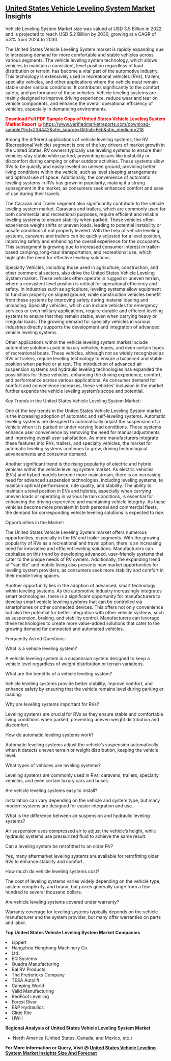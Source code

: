 <h2><a href="https://www.verifiedmarketreports.com/download-sample/?rid=234442&amp;utm_source=Github-Feb&amp;utm_medium=218" target="_blank">United States Vehicle Leveling System Market</a> Insights</h2><p>Vehicle Leveling System Market size was valued at USD 3.5 Billion in 2022 and is projected to reach USD 5.2 Billion by 2030, growing at a CAGR of 5.3% from 2024 to 2030.</p><p><p>The United States Vehicle Leveling System market is rapidly expanding due to increasing demand for more comfortable and stable vehicles across various segments. The vehicle leveling system technology, which allows vehicles to maintain a consistent, level position regardless of load distribution or terrain, has become a vital part of the automotive industry. This technology is extensively used in recreational vehicles (RVs), trailers, specialty vehicles, and other applications where the vehicle must remain stable under various conditions. It contributes significantly to the comfort, safety, and performance of these vehicles. Vehicle leveling systems are mainly designed to improve driving experience, reduce wear and tear on vehicle components, and enhance the overall operational efficiency of vehicles, especially in demanding environments. <p><span class=""><span style="color: #ff0000;"><strong>Download Full PDF Sample Copy of United States Vehicle Leveling System Market Report</strong> @ </span><a href="https://www.verifiedmarketreports.com/download-sample/?rid=234442&amp;utm_source=Github-Feb&amp;utm_medium=218" target="_blank">https://www.verifiedmarketreports.com/download-sample/?rid=234442&amp;utm_source=Github-Feb&amp;utm_medium=218</a></span></p> <p>Among the different applications of vehicle leveling systems, the RV (Recreational Vehicle) segment is one of the key drivers of market growth in the United States. RV owners typically use leveling systems to ensure their vehicles stay stable while parked, preventing issues like instability or discomfort during camping or other outdoor activities. These systems allow RVs to be quickly and easily leveled on uneven ground, providing better living conditions within the vehicle, such as level sleeping arrangements and optimal use of space. Additionally, the convenience of automatic leveling systems in RVs has grown in popularity, making it a strong subsegment in the market, as consumers seek enhanced comfort and ease of use during their travels. <p>The Caravan and Trailer segment also significantly contribute to the vehicle leveling system market. Caravans and trailers, which are commonly used for both commercial and recreational purposes, require efficient and reliable leveling systems to ensure stability when parked. These vehicles often experience weight shifts or uneven loads, leading to potential instability or unsafe conditions if not properly leveled. With the help of vehicle leveling systems, caravans and trailers can be quickly adjusted for a level position, improving safety and enhancing the overall experience for the occupants. This subsegment is growing due to increased consumer interest in trailer-based camping, long-haul transportation, and recreational use, which highlights the need for effective leveling solutions. <p>Specialty Vehicles, including those used in agriculture, construction, and other commercial sectors, also drive the United States Vehicle Leveling System market. These vehicles often operate in rugged or uneven terrain, where a consistent level position is critical for operational efficiency and safety. In industries such as agriculture, leveling systems allow equipment to function properly on sloped ground, while construction vehicles benefit from these systems by improving safety during material loading and unloading. Specialty vehicles, which can include vehicles for emergency services or even military applications, require durable and efficient leveling systems to ensure that they remain stable, even when carrying heavy or irregular loads. The growing demand for specialty vehicles in various industries directly supports the development and integration of advanced vehicle leveling systems. <p>Other applications within the vehicle leveling system market include automotive solutions used in luxury vehicles, buses, and even certain types of recreational boats. These vehicles, although not as widely recognized as RVs or trailers, require leveling technology to ensure a balanced and stable position when parked or at rest. The introduction of advanced air suspension systems and hydraulic leveling technologies has expanded the possibilities for these vehicles, enhancing the driving experience, comfort, and performance across various applications. As consumer demand for comfort and convenience increases, these vehicles' inclusion in the market further expands the vehicle leveling system’s scope and potential. <p>Key Trends in the United States Vehicle Leveling System Market: <p>One of the key trends in the United States Vehicle Leveling System market is the increasing adoption of automatic and self-leveling systems. Automatic leveling systems are designed to automatically adjust the suspension of a vehicle when it is parked or under varying load conditions. These systems enhance user convenience by removing the need for manual adjustments and improving overall user satisfaction. As more manufacturers integrate these features into RVs, trailers, and specialty vehicles, the market for automatic leveling systems continues to grow, driving technological advancements and consumer demand. <p>Another significant trend is the rising popularity of electric and hybrid vehicles within the vehicle leveling system market. As electric vehicles (EVs) and hybrid models become more mainstream, there is an increasing need for advanced suspension technologies, including leveling systems, to maintain optimal performance, ride quality, and stability. The ability to maintain a level position in EVs and hybrids, especially when carrying uneven loads or operating in various terrain conditions, is essential for enhancing the driving experience and maintaining vehicle integrity. As these vehicles become more prevalent in both personal and commercial fleets, the demand for corresponding vehicle leveling solutions is expected to rise. <p>Opportunities in the Market: <p>The United States Vehicle Leveling System market offers numerous opportunities, especially in the RV and trailer segments. With the growing popularity of RVs as a recreational and travel option, there is an increasing need for innovative and efficient leveling solutions. Manufacturers can capitalize on this trend by developing advanced, user-friendly systems that cater to the unique needs of RV owners. Additionally, the expanding trend of "van life" and mobile living also presents new market opportunities for leveling system providers, as consumers seek more stability and comfort in their mobile living spaces. <p>Another opportunity lies in the adoption of advanced, smart technology within leveling systems. As the automotive industry increasingly integrates smart technologies, there is a significant opportunity for manufacturers to develop smart vehicle leveling systems that can be controlled via smartphones or other connected devices. This offers not only convenience but also the potential for better integration with other vehicle systems, such as suspension, braking, and stability control. Manufacturers can leverage these technologies to create more value-added solutions that cater to the growing demand for connected and automated vehicles. <p>Frequently Asked Questions: <p>What is a vehicle leveling system? <p>A vehicle leveling system is a suspension system designed to keep a vehicle level regardless of weight distribution or terrain variations. <p>What are the benefits of a vehicle leveling system? <p>Vehicle leveling systems provide better stability, improve comfort, and enhance safety by ensuring that the vehicle remains level during parking or loading. <p>Why are leveling systems important for RVs? <p>Leveling systems are crucial for RVs as they ensure stable and comfortable living conditions when parked, preventing uneven weight distribution and discomfort. <p>How do automatic leveling systems work? <p>Automatic leveling systems adjust the vehicle’s suspension automatically when it detects uneven terrain or weight distribution, keeping the vehicle level. <p>What types of vehicles use leveling systems? <p>Leveling systems are commonly used in RVs, caravans, trailers, specialty vehicles, and even certain luxury cars and buses. <p>Are vehicle leveling systems easy to install? <p>Installation can vary depending on the vehicle and system type, but many modern systems are designed for easier integration and use. <p>What is the difference between air suspension and hydraulic leveling systems? <p>Air suspension uses compressed air to adjust the vehicle’s height, while hydraulic systems use pressurized fluid to achieve the same result. <p>Can a leveling system be retrofitted to an older RV? <p>Yes, many aftermarket leveling systems are available for retrofitting older RVs to enhance stability and comfort. <p>How much do vehicle leveling systems cost? <p>The cost of leveling systems varies widely depending on the vehicle type, system complexity, and brand, but prices generally range from a few hundred to several thousand dollars. <p>Are vehicle leveling systems covered under warranty? <p>Warranty coverage for leveling systems typically depends on the vehicle manufacturer and the system provider, but many offer warranties on parts and labor. </p><p><strong>Top United States Vehicle Leveling System Market Companies</strong></p><div data-test-id=""><p><li>Lippert</li><li> Hangzhou Henghong Machinery Co.</li><li>Ltd.</li><li> EQ Systems</li><li> Quadra Manufacturing</li><li> Bal RV Products</li><li> The Fredericks Company</li><li> TESA Autolift</li><li> Camping World</li><li> Valid Manufacturing</li><li> RedFoot Levelling</li><li> Forest River</li><li> E&P Hydraulics</li><li> Glide Rite</li><li> HWH</li></p><div><strong>Regional Analysis of&nbsp;United States Vehicle Leveling System Market</strong></div><ul><li dir="ltr"><p dir="ltr">North America&nbsp;(United States, Canada, and Mexico, etc.)</p></li></ul><p><strong>For More Information or Query, Visit @&nbsp;</strong><strong><a href="https://www.verifiedmarketreports.com/product/vehicle-leveling-system-market/?utm_source=Github-Feb&amp;utm_medium=218" target="_blank">United States Vehicle Leveling System Market Insights Size And Forecast</a></strong></p></div>

